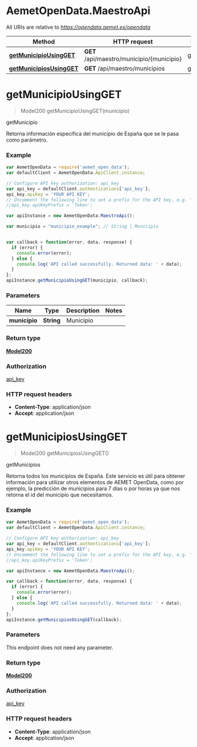 # AemetOpenData.MaestroApi

All URIs are relative to *https://opendata.aemet.es/opendata*

Method | HTTP request | Description
------------- | ------------- | -------------
[**getMunicipioUsingGET**](MaestroApi.md#getMunicipioUsingGET) | **GET** /api/maestro/municipio/{municipio} | getMunicipio
[**getMunicipiosUsingGET**](MaestroApi.md#getMunicipiosUsingGET) | **GET** /api/maestro/municipios | getMunicipios


<a name="getMunicipioUsingGET"></a>
# **getMunicipioUsingGET**
> Model200 getMunicipioUsingGET(municipio)

getMunicipio

Retorna información específica del municipio de España que se le pasa como parámetro.

### Example
```javascript
var AemetOpenData = require('aemet_open_data');
var defaultClient = AemetOpenData.ApiClient.instance;

// Configure API key authorization: api_key
var api_key = defaultClient.authentications['api_key'];
api_key.apiKey = 'YOUR API KEY';
// Uncomment the following line to set a prefix for the API key, e.g. "Token" (defaults to null)
//api_key.apiKeyPrefix = 'Token';

var apiInstance = new AemetOpenData.MaestroApi();

var municipio = "municipio_example"; // String | Municipio


var callback = function(error, data, response) {
  if (error) {
    console.error(error);
  } else {
    console.log('API called successfully. Returned data: ' + data);
  }
};
apiInstance.getMunicipioUsingGET(municipio, callback);
```

### Parameters

Name | Type | Description  | Notes
------------- | ------------- | ------------- | -------------
 **municipio** | **String**| Municipio | 

### Return type

[**Model200**](Model200.md)

### Authorization

[api_key](../README.md#api_key)

### HTTP request headers

 - **Content-Type**: application/json
 - **Accept**: application/json

<a name="getMunicipiosUsingGET"></a>
# **getMunicipiosUsingGET**
> Model200 getMunicipiosUsingGET()

getMunicipios

Retorna todos los municipios de España. Este servicio es útil para obtener información para utilizar otros elementos de AEMET OpenData, como por ejemplo, la predicción de municipios para 7 días o por  horas ya que nos retorna el id del municipio que necesitamos.

### Example
```javascript
var AemetOpenData = require('aemet_open_data');
var defaultClient = AemetOpenData.ApiClient.instance;

// Configure API key authorization: api_key
var api_key = defaultClient.authentications['api_key'];
api_key.apiKey = 'YOUR API KEY';
// Uncomment the following line to set a prefix for the API key, e.g. "Token" (defaults to null)
//api_key.apiKeyPrefix = 'Token';

var apiInstance = new AemetOpenData.MaestroApi();

var callback = function(error, data, response) {
  if (error) {
    console.error(error);
  } else {
    console.log('API called successfully. Returned data: ' + data);
  }
};
apiInstance.getMunicipiosUsingGET(callback);
```

### Parameters
This endpoint does not need any parameter.

### Return type

[**Model200**](Model200.md)

### Authorization

[api_key](../README.md#api_key)

### HTTP request headers

 - **Content-Type**: application/json
 - **Accept**: application/json


